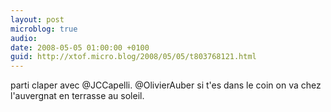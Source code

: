 ```yaml
---
layout: post
microblog: true
audio: 
date: 2008-05-05 01:00:00 +0100
guid: http://xtof.micro.blog/2008/05/05/t803768121.html
---
```

parti claper avec @JCCapelli. @OlivierAuber si t'es dans le coin on va chez l'auvergnat en terrasse au soleil.
